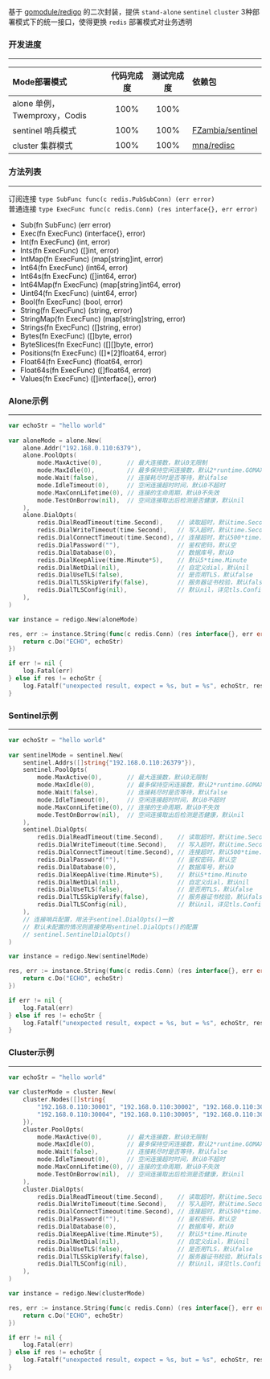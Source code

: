 基于 [gomodule/redigo](https://github.com/gomodule/redigo) 的二次封装，提供 `stand-alone` `sentinel` `cluster` 3种部署模式下的统一接口，使得更换 `redis` 部署模式对业务透明  


### 开发进度
------------

| Mode部署模式                 | 代码完成度 | 测试完成度 | 依赖包                                                  |
| :--------------------------- | :--------: | :--------: | :------------------------------------------------------ |
| alone 单例，Twemproxy，Codis | 100%       | 100%       |                                                         |
| sentinel 哨兵模式            | 100%       | 100%       | [FZambia/sentinel](https://github.com/FZambia/sentinel) |
| cluster 集群模式             | 100%       | 100%       | [mna/redisc](https://github.com/mna/redisc)             |


### 方法列表
------------

订阅连接 `type SubFunc func(c redis.PubSubConn) (err error)`  
普通连接 `type ExecFunc func(c redis.Conn) (res interface{}, err error)`  

* Sub(fn SubFunc) (err error)
* Exec(fn ExecFunc) (interface{}, error)
* Int(fn ExecFunc) (int, error)
* Ints(fn ExecFunc) ([]int, error)
* IntMap(fn ExecFunc) (map[string]int, error)
* Int64(fn ExecFunc) (int64, error)
* Int64s(fn ExecFunc) ([]int64, error)
* Int64Map(fn ExecFunc) (map[string]int64, error)
* Uint64(fn ExecFunc) (uint64, error)
* Bool(fn ExecFunc) (bool, error)
* String(fn ExecFunc) (string, error)
* StringMap(fn ExecFunc) (map[string]string, error)
* Strings(fn ExecFunc) ([]string, error)
* Bytes(fn ExecFunc) ([]byte, error)
* ByteSlices(fn ExecFunc) ([][]byte, error)
* Positions(fn ExecFunc) ([]\*[2]float64, error)
* Float64(fn ExecFunc) (float64, error)
* Float64s(fn ExecFunc) ([]float64, error)
* Values(fn ExecFunc) ([]interface{}, error)


### Alone示例
------------

```go
var echoStr = "hello world"
	
var aloneMode = alone.New(
    alone.Addr("192.168.0.110:6379"),
    alone.PoolOpts(
        mode.MaxActive(0),       // 最大连接数，默认0无限制
        mode.MaxIdle(0),         // 最多保持空闲连接数，默认2*runtime.GOMAXPROCS(0)
        mode.Wait(false),        // 连接耗尽时是否等待，默认false
        mode.IdleTimeout(0),     // 空闲连接超时时间，默认0不超时
        mode.MaxConnLifetime(0), // 连接的生命周期，默认0不失效
        mode.TestOnBorrow(nil),  // 空间连接取出后检测是否健康，默认nil
    ),
    alone.DialOpts(
        redis.DialReadTimeout(time.Second),    // 读取超时，默认time.Second
        redis.DialWriteTimeout(time.Second),   // 写入超时，默认time.Second
        redis.DialConnectTimeout(time.Second), // 连接超时，默认500*time.Millisecond
        redis.DialPassword(""),                // 鉴权密码，默认空
        redis.DialDatabase(0),                 // 数据库号，默认0
        redis.DialKeepAlive(time.Minute*5),    // 默认5*time.Minute
        redis.DialNetDial(nil),                // 自定义dial，默认nil
        redis.DialUseTLS(false),               // 是否用TLS，默认false
        redis.DialTLSSkipVerify(false),        // 服务器证书校验，默认false
        redis.DialTLSConfig(nil),              // 默认nil，详见tls.Config
    ),
)

var instance = redigo.New(aloneMode)

res, err := instance.String(func(c redis.Conn) (res interface{}, err error) {
    return c.Do("ECHO", echoStr)
})

if err != nil {
    log.Fatal(err)
} else if res != echoStr {
    log.Fatalf("unexpected result, expect = %s, but = %s", echoStr, res)
}
```


### Sentinel示例
----------------

```go
var echoStr = "hello world"
    
var sentinelMode = sentinel.New(
    sentinel.Addrs([]string{"192.168.0.110:26379"}),
    sentinel.PoolOpts(
        mode.MaxActive(0),       // 最大连接数，默认0无限制
        mode.MaxIdle(0),         // 最多保持空闲连接数，默认2*runtime.GOMAXPROCS(0)
        mode.Wait(false),        // 连接耗尽时是否等待，默认false
        mode.IdleTimeout(0),     // 空闲连接超时时间，默认0不超时
        mode.MaxConnLifetime(0), // 连接的生命周期，默认0不失效
        mode.TestOnBorrow(nil),  // 空间连接取出后检测是否健康，默认nil
    ),
    sentinel.DialOpts(
        redis.DialReadTimeout(time.Second),    // 读取超时，默认time.Second
        redis.DialWriteTimeout(time.Second),   // 写入超时，默认time.Second
        redis.DialConnectTimeout(time.Second), // 连接超时，默认500*time.Millisecond
        redis.DialPassword(""),                // 鉴权密码，默认空
        redis.DialDatabase(0),                 // 数据库号，默认0
        redis.DialKeepAlive(time.Minute*5),    // 默认5*time.Minute
        redis.DialNetDial(nil),                // 自定义dial，默认nil
        redis.DialUseTLS(false),               // 是否用TLS，默认false
        redis.DialTLSSkipVerify(false),        // 服务器证书校验，默认false
        redis.DialTLSConfig(nil),              // 默认nil，详见tls.Config
    ),
    // 连接哨兵配置，用法于sentinel.DialOpts()一致
    // 默认未配置的情况则直接使用sentinel.DialOpts()的配置
    // sentinel.SentinelDialOpts()
)

var instance = redigo.New(sentinelMode)

res, err := instance.String(func(c redis.Conn) (res interface{}, err error) {
    return c.Do("ECHO", echoStr)
})

if err != nil {
    log.Fatal(err)
} else if res != echoStr {
    log.Fatalf("unexpected result, expect = %s, but = %s", echoStr, res)
}
```


### Cluster示例
----------------

```go
var echoStr = "hello world"
    
var clusterMode = cluster.New(
    cluster.Nodes([]string{
        "192.168.0.110:30001", "192.168.0.110:30002", "192.168.0.110:30003",
        "192.168.0.110:30004", "192.168.0.110:30005", "192.168.0.110:30006",
    }),
    cluster.PoolOpts(
        mode.MaxActive(0),       // 最大连接数，默认0无限制
        mode.MaxIdle(0),         // 最多保持空闲连接数，默认2*runtime.GOMAXPROCS(0)
        mode.Wait(false),        // 连接耗尽时是否等待，默认false
        mode.IdleTimeout(0),     // 空闲连接超时时间，默认0不超时
        mode.MaxConnLifetime(0), // 连接的生命周期，默认0不失效
        mode.TestOnBorrow(nil),  // 空间连接取出后检测是否健康，默认nil
    ),
    cluster.DialOpts(
        redis.DialReadTimeout(time.Second),    // 读取超时，默认time.Second
        redis.DialWriteTimeout(time.Second),   // 写入超时，默认time.Second
        redis.DialConnectTimeout(time.Second), // 连接超时，默认500*time.Millisecond
        redis.DialPassword(""),                // 鉴权密码，默认空
        redis.DialDatabase(0),                 // 数据库号，默认0
        redis.DialKeepAlive(time.Minute*5),    // 默认5*time.Minute
        redis.DialNetDial(nil),                // 自定义dial，默认nil
        redis.DialUseTLS(false),               // 是否用TLS，默认false
        redis.DialTLSSkipVerify(false),        // 服务器证书校验，默认false
        redis.DialTLSConfig(nil),              // 默认nil，详见tls.Config
    ),
)

var instance = redigo.New(clusterMode)

res, err := instance.String(func(c redis.Conn) (res interface{}, err error) {
    return c.Do("ECHO", echoStr)
})

if err != nil {
    log.Fatal(err)
} else if res != echoStr {
    log.Fatalf("unexpected result, expect = %s, but = %s", echoStr, res)
}
```